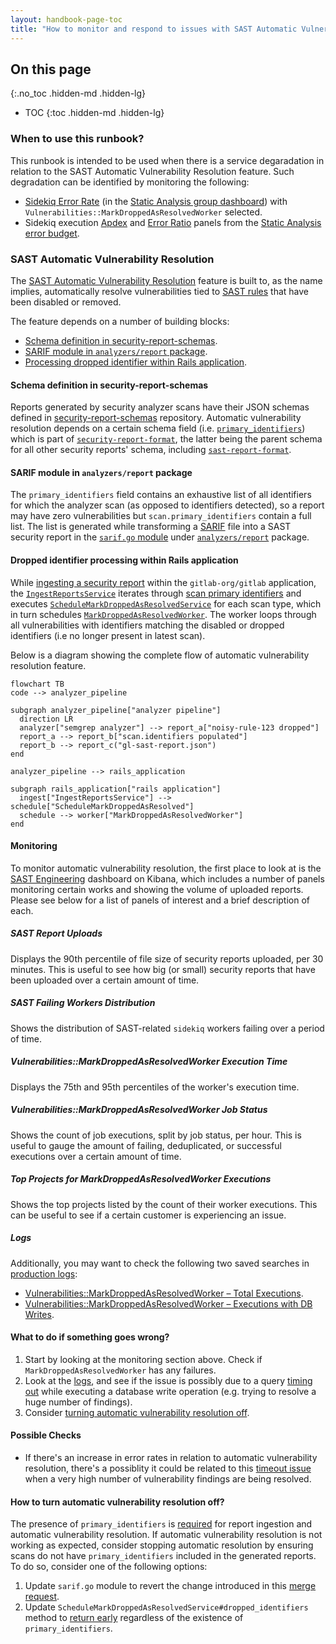```yaml
---
layout: handbook-page-toc
title: "How to monitor and respond to issues with SAST Automatic Vulnerability Resolution?"
---
```


## On this page
{:.no_toc .hidden-md .hidden-lg}

- TOC
{:toc .hidden-md .hidden-lg}

### When to use this runbook?

This runbook is intended to be used when there is a service degaradation in relation to the SAST Automatic Vulnerability Resolution feature. Such degradation can be identified by monitoring the following:

* [Sidekiq Error Rate](https://dashboards.gitlab.net/goto/st2S69zIg?orgId=1) (in the [Static Analysis group dashboard](https://dashboards.gitlab.net/d/stage-groups-static_analysis/stage-groups-static-analysis-group-dashboard?orgId=1)) with `Vulnerabilities::MarkDroppedAsResolvedWorker` selected.
* Sidekiq execution [Apdex](https://dashboards.gitlab.net/goto/MlCAe9kIg?orgId=1) and [Error Ratio](https://dashboards.gitlab.net/goto/6VQT6rzIR?orgId=1) panels from the [Static Analysis error budget](https://dashboards.gitlab.net/d/stage-groups-detail-static_analysis/stage-groups-static-analysis-group-error-budget-detail?orgId=1).

### SAST Automatic Vulnerability Resolution

The [SAST Automatic Vulnerability Resolution](https://docs.gitlab.com/ee/user/application_security/sast/#automatic-vulnerability-resolution) feature is built to, as the name implies, automatically resolve vulnerabilities tied to [SAST rules](https://gitlab.com/gitlab-org/security-products/sast-rules) that have been disabled or removed.

The feature depends on a number of building blocks:

* [Schema definition in security-report-schemas](#schema-definition-in-security-report-schemas).
* [SARIF module in `analyzers/report` package](#sarif-module-in-analyzersreport-package).
* [Processing dropped identifier within Rails application](#dropped-identifier-processing-within-rails-application).

#### Schema definition in security-report-schemas

Reports generated by security analyzer scans have their JSON schemas defined in [security-report-schemas](https://gitlab.com/gitlab-org/security-products/security-report-schemas) repository. Automatic vulnerability resolution depends on a certain schema field (i.e. [`primary_identifiers`](https://gitlab.com/gitlab-org/security-products/security-report-schemas/-/blob/3b3b76e83722a97181f52f473a80f2f5713591e6/src/security-report-format.json#L134-140)) which is part of [`security-report-format`](https://gitlab.com/gitlab-org/security-products/security-report-schemas/-/blob/master/src/security-report-format.json?ref_type=heads), the latter being the parent schema for all other security reports' schema, including [`sast-report-format`](https://gitlab.com/gitlab-org/security-products/security-report-schemas/-/blob/master/src/sast-report-format.json?ref_type=heads).

#### SARIF module in `analyzers/report` package

The `primary_identifiers` field contains an exhaustive list of all identifiers for which the analyzer scan (as opposed to identifiers detected), so a report may have zero vulnerabilities but `scan.primary_identifiers` contain a full list. The list is generated while transforming a [SARIF](https://sarifweb.azurewebsites.net/) file into a SAST security report in the [`sarif.go` module](https://gitlab.com/gitlab-org/security-products/analyzers/report/-/blob/ab86ee260f289d204e705ff1ed39c8c6f334b8d5/sarif.go#L170) under [`analyzers/report`](https://gitlab.com/gitlab-org/security-products/analyzers/report) package.

#### Dropped identifier processing within Rails application

While [ingesting a security report](https://docs.gitlab.com/ee/development/sec/security_report_ingestion_overview.html) within the `gitlab-org/gitlab` application, the [`IngestReportsService`](https://gitlab.com/gitlab-org/gitlab/-/blob/master/ee/app/services/security/ingestion/ingest_reports_service.rb) iterates through [scan primary identifiers](https://docs.gitlab.com/ee/development/integrations/secure.html#scan-primary-identifiers) and executes [`ScheduleMarkDroppedAsResolvedService`](https://gitlab.com/gitlab-org/gitlab/-/blob/master/ee/app/services/security/ingestion/schedule_mark_dropped_as_resolved_service.rb) for each scan type, which in turn schedules [`MarkDroppedAsResolvedWorker`](https://gitlab.com/gitlab-org/gitlab/-/blob/master/ee/app/workers/vulnerabilities/mark_dropped_as_resolved_worker.rb). The worker loops through all vulnerabilities with identifiers matching the disabled or dropped identifiers (i.e no longer present in latest scan).

Below is a diagram showing the complete flow of automatic vulnerability resolution feature.

```mermaid
flowchart TB
code --> analyzer_pipeline

subgraph analyzer_pipeline["analyzer pipeline"]
  direction LR
  analyzer["semgrep analyzer"] --> report_a["noisy-rule-123 dropped"]
  report_a --> report_b["scan.identifiers populated"]
  report_b --> report_c("gl-sast-report.json")
end

analyzer_pipeline --> rails_application

subgraph rails_application["rails application"]
  ingest["IngestReportsService"] --> schedule["ScheduleMarkDroppedAsResolved"]
  schedule --> worker["MarkDroppedAsResolvedWorker"]
end
```

#### Monitoring

To monitor automatic vulnerability resolution, the first place to look at is the [SAST Engineering](https://log.gprd.gitlab.net/app/dashboards#/view/1eebd010-9a73-11ec-9dd2-93d354bef8e7) dashboard on Kibana, which includes a number of panels monitoring certain works and showing the volume of uploaded reports. Please see below for a list of panels of interest and a brief description of each.

##### SAST Report Uploads

Displays the 90th percentile of file size of security reports uploaded, per 30 minutes. This is useful to see how big (or small) security reports that have been uploaded over a certain amount of time.

##### SAST Failing Workers Distribution

Shows the distribution of SAST-related `sidekiq` workers failing over a period of time.

##### Vulnerabilities::MarkDroppedAsResolvedWorker Execution Time

Displays the 75th and 95th percentiles of the worker's execution time.

##### Vulnerabilities::MarkDroppedAsResolvedWorker Job Status

Shows the count of job executions, split by job status, per hour. This is useful to gauge the amount of failing, deduplicated, or successful executions over a certain amount of time.

##### Top Projects for MarkDroppedAsResolvedWorker Executions

Shows the top projects listed by the count of their worker executions. This can be useful to see if a certain customer is experiencing an issue.

##### Logs

Additionally, you may want to check the following two saved searches in [production logs](https://gitlab.com/gitlab-com/runbooks/-/blob/master/docs/logging/README.md#production-gitlabcom):

* [Vulnerabilities::MarkDroppedAsResolvedWorker – Total Executions](https://log.gprd.gitlab.net/app/discover#/view/90af2000-3561-11ee-bd28-d5868e2560c1).
* [Vulnerabilities::MarkDroppedAsResolvedWorker – Executions with DB Writes](https://log.gprd.gitlab.net/app/discover#/view/8f08a680-3562-11ee-bfa6-bb3e7da18467).

#### What to do if something goes wrong?

1. Start by looking at the monitoring section above. Check if `MarkDroppedAsResolvedWorker` has any failures.
1. Look at the [logs](#logs), and see if the issue is possibly due to a query [timing out](#possible-checks) while executing a database write operation (e.g. trying to resolve a huge number of findings).
1. Consider [turning automatic vulnerability resolution off](#how-to-turn-automatic-vulnerability-resolution-off).

#### Possible Checks

* If there's an increase in error rates in relation to automatic vulnerability resolution, there's a possiblity it could be related to this [timeout issue](https://gitlab.com/gitlab-org/gitlab/-/issues/417046) when a very high number of vulnerability findings are being resolved.

#### How to turn automatic vulnerability resolution off?

The presence of `primary_identifiers` is [required](https://gitlab.com/gitlab-org/gitlab/-/blob/9d85d9449da19a26d073c5eab49e7b9f128e4650/ee/app/services/security/ingestion/schedule_mark_dropped_as_resolved_service.rb#L43) for report ingestion and automatic vulnerability resolution. If automatic vulnerability resolution is not working as expected, consider stopping automatic resolution by ensuring scans do not have `primary_identifiers` included in the generated reports. To do so, consider one of the following options:

1. Update `sarif.go` module to revert the change introduced in this [merge request](https://gitlab.com/gitlab-org/security-products/analyzers/report/-/merge_requests/39).
2. Update `ScheduleMarkDroppedAsResolvedService#dropped_identifiers` method to [return early](https://gitlab.com/gitlab-org/gitlab/-/blob/9d85d9449da19a26d073c5eab49e7b9f128e4650/ee/app/services/security/ingestion/schedule_mark_dropped_as_resolved_service.rb#L43) regardless of the existence of `primary_identifiers`.
